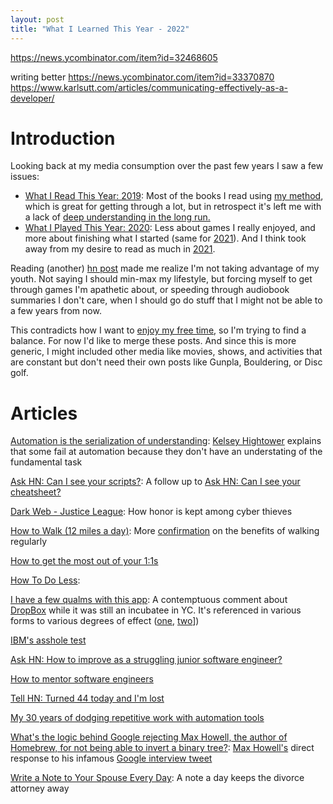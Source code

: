 ```yaml
---
layout: post
title: "What I Learned This Year - 2022"
---
```


https://news.ycombinator.com/item?id=32468605

writing better
https://news.ycombinator.com/item?id=33370870
https://www.karlsutt.com/articles/communicating-effectively-as-a-developer/

# Introduction

Looking back at my media consumption over the past few years I saw a few issues:
* [What I Read This Year: 2019]({{site.baseurl}}/2020/01/02/what-i-read-this-year.html): Most of the books I read using [my method]({{site.baseurl}}/2020/10/01/how-i-read.html), which is great for getting through a lot, but in retrospect it's left me with a lack of [deep understanding in the long run.](https://news.ycombinator.com/item?id=29621642)
* [What I Played This Year: 2020]({{site.baseurl}}/2021/01/02/what-i-played-this-year.html): Less about games I really enjoyed, and more about finishing what I started (same for [2021]({{site.baseurl}}/2022/01/02/what-i-played-this-year.html)). And I think took away from my desire to read as much in [2021]({{site.baseurl}}/2022/01/01/what-i-read-this-year.html).

Reading (another) [hn post](https://news.ycombinator.com/item?id=29755155) made me realize I'm not taking advantage of my youth. Not saying I should min-max my lifestyle, but forcing myself to get through games I'm apathetic about, or speeding through audiobook summaries I don't care, when I should go do stuff that I might not be able to a few years from now.

This contradicts how I want to [enjoy my free time]({{site.baseurl}}/2021/06/01/purposeful-play.html), so I'm trying to find a balance. For now I'd like to merge these posts. And since this is more generic, I might included other media like movies, shows, and activities that are constant but don't need their own posts like Gunpla, Bouldering, or Disc golf.

# Articles

[Automation is the serialization of understanding](https://changelog.com/posts/automation-is-the-serialization-of-understanding): [Kelsey Hightower](https://en.wikipedia.org/wiki/Kelsey_Hightower) explains that some fail at automation because they don't have an understating of the fundamental task

[Ask HN: Can I see your scripts?](https://news.ycombinator.com/item?id=32467957): A follow up to [Ask HN: Can I see your cheatsheet?](https://news.ycombinator.com/item?id=31928736)

[Dark Web - Justice League](https://analyst1.com/blog/dark-web-justice-league): How honor is kept among cyber thieves

[How to Walk (12 miles a day)](https://walkingtheworld.substack.com/p/how-to-walk-12-miles-a-day): More [confirmation](https://hbr.org/2021/02/dont-underestimate-the-power-of-a-walk) on the benefits of walking regularly

[How to get the most out of your 1:1s](https://erik.wiffin.com/posts/how-to-get-the-most-out-of-your-11s/)

[How To Do Less](https://alexturek.com/2022-03-07-How-to-do-less/):

[I have a few qualms with this app](https://news.ycombinator.com/item?id=9224): A contemptuous comment about [DropBox](https://www.dropbox.com/) while it was still an incubatee in YC. It's referenced in various forms to various degrees of effect ([one](https://news.ycombinator.com/item?id=31682358), [two](https://news.ycombinator.com/item?id=31432743)])

[IBM's asshole test ](https://johnpublic.mataroa.blog/blog/the-asshole-test/)

[Ask HN: How to improve as a struggling junior software engineer?](https://news.ycombinator.com/item?id=30974544)

[How to mentor software engineers](https://xdg.me/mentor-engineers/)

[Tell HN: Turned 44 today and I'm lost](https://news.ycombinator.com/item?id=31028795)

[My 30 years of dodging repetitive work with automation tools](https://www.tines.com/blog/my-thirty-years-of-dodging-repetitive-work-with-automation-tools)


[What's the logic behind Google rejecting Max Howell, the author of Homebrew, for not being able to invert a binary tree?](https://www.quora.com/Whats-the-logic-behind-Google-rejecting-Max-Howell-the-author-of-Homebrew-for-not-being-able-to-invert-a-binary-tree/answer/Max-Howell?share=1): [Max Howell's](https://mxcl.dev/) direct response to his infamous [Google interview tweet](https://twitter.com/mxcl/status/608682016205344768)

[Write a Note to Your Spouse Every Day](https://jdnoc.com/note/): A note a day keeps the divorce attorney away